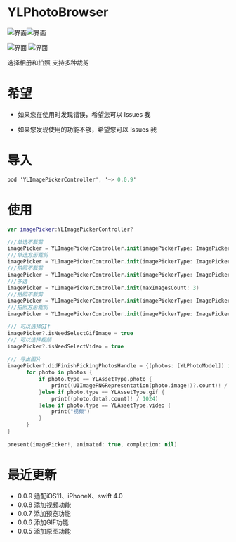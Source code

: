 # YLPhotoBrowser  

![界面](http://upload-images.jianshu.io/upload_images/6327326-c5cc489fdfbdd848.png?imageMogr2/auto-orient/strip%7CimageView2/2/w/300)![界面](http://upload-images.jianshu.io/upload_images/6327326-725134e53c71022f.png?imageMogr2/auto-orient/strip%7CimageView2/2/w/300)



![界面](http://upload-images.jianshu.io/upload_images/6327326-e492d9b9a71d4c49.png?imageMogr2/auto-orient/strip%7CimageView2/2/w/300) ![界面](http://upload-images.jianshu.io/upload_images/6327326-6e70030c31ae0264.png?imageMogr2/auto-orient/strip%7CimageView2/2/w/300)



 选择相册和拍照 支持多种裁剪
​    

# 希望
* 如果您在使用时发现错误，希望您可以 Issues 我


* 如果您发现使用的功能不够，希望您可以 Issues 我

# 导入

```objective-c
pod 'YLImagePickerController', '~> 0.0.9'
```

# 使用 

```swift
var imagePicker:YLImagePickerController?

///单选不裁剪
imagePicker = YLImagePickerController.init(imagePickerType: ImagePickerType.album, cropType: CropType.none) 
///单选方形裁剪
imagePicker = YLImagePickerController.init(imagePickerType: ImagePickerType.album, cropType: CropType.square)
///拍照不裁剪
imagePicker = YLImagePickerController.init(imagePickerType: ImagePickerType.album, cropType: CropType.circular)
///多选
imagePicker = YLImagePickerController.init(maxImagesCount: 3)
///拍照不裁剪
imagePicker = YLImagePickerController.init(imagePickerType: ImagePickerType.camera, cropType: CropType.none)
///拍照方形裁剪
imagePicker = YLImagePickerController.init(imagePickerType: ImagePickerType.camera, cropType: CropType.square)

/// 可以选择GIf
imagePicker?.isNeedSelectGifImage = true
/// 可以选择视频
imagePicker?.isNeedSelectVideo = true
   
/// 导出图片
imagePicker?.didFinishPickingPhotosHandle = {(photos: [YLPhotoModel]) in
      for photo in photos {
          if photo.type == YLAssetType.photo {
              print((UIImagePNGRepresentation(photo.image!)?.count)! / 1024)
          }else if photo.type == YLAssetType.gif {
              print((photo.data?.count)! / 1024)
          }else if photo.type == YLAssetType.video {
              print("视频")
          }
      }
}
        
present(imagePicker!, animated: true, completion: nil)
```

# 最近更新 

- 0.0.9    适配iOS11、iPhoneX、swift 4.0
- 0.0.8    添加视频功能
- 0.0.7    添加预览功能
- 0.0.6    添加GIF功能
- 0.0.5    添加原图功能 

